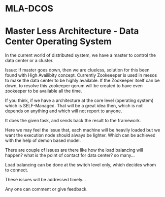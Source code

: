 # MLA-DCOS
# Master Less Architecture - Data Center Operating System


In the current world of distributed system, we have a master to control the data center or a cluster.

Issue: If master goes down, then we are clueless, solution for this been found with High Availibity concept. Currently Zookeeeper is used in mesos to make the data center to be highly available. If the Zookeeper itself can be down, to resolve this zookeeper qorum will be created to have even zookeeper to be available all the time.

If you think, if we have a architecture at the core level (operating system) which is SELF-Managed. That will be a great idea then, which is not depends on anything and which will not report to anyone.

It does the given task, and sends back the result to the framework.

Here we may feel the issue that, each machine will be heavily loaded but we want the execution node should always be lighter. Which can be achieved with the help of demon based model.

There are couple of issues are there like how the load balancing will happen? what is the point of contact for data center? so many...

Load balancing can be done at the switch level only, which decides whom to connect.

These issues will be addressed timely... 

Any one can comment or give feedback.
